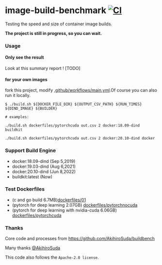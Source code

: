 # image-build-benchmark [![CI](https://github.com/arcosx/image-build-benchmark/actions/workflows/main.yml/badge.svg)](https://github.com/arcosx/image-build-benchmark/actions/workflows/main.yml)

Testing the speed and size of container image builds.

**The project is still in progress, so you can wait.**


### Usage

#### Only see the result
Look at this summary report ! [TODO]


#### for your own images
fork this project, modify [.github/workflows/main.yml](.github/workflows/main.yml).Of course you can also run it locally.

```shell
$ ./build.sh ${DOCKER_FILE_DIR} ${OUTPUT_CSV_PATH} ${RUN_TIMES} ${DIND_IMAGE} ${BUILDER}

# examples:

./build.sh dockerfiles/pytorchcuda out.csv 2 docker:18.09-dind buildkit

./build.sh dockerfiles/pytorchcuda out.csv 2 docker:20.10-dind docker
```

### Support Build Engine
* docker:18.09-dind (Sep 5,2019)
* docker:19.03-dind (Aug 6,2021)
* docker:20.10-dind (Jun 8,2022)
* buildkit:latest   (Now)

### Test Dockerfiles
* (c and go build 6.7MB)[dockerfiles/01](./dockerfiles/01/Dockerfile)
* (pytorch for deep learning 2.07GB) [dockerfiles/pytorchnocuda](./dockerfiles/pytorchnocuda/Dockerfile)
* (pytorch for deep learning with nvidia-cuda  6.06GB) [dockerfiles/pytorchcuda](./dockerfiles/pytorchcuda/Dockerfile)


### Thanks

Core code and processes from https://github.com/AkihiroSuda/buildbench 

Many thanks [@AkihiroSuda](https://github.com/AkihiroSuda)

This code also follows the `Apache-2.0 license`.
